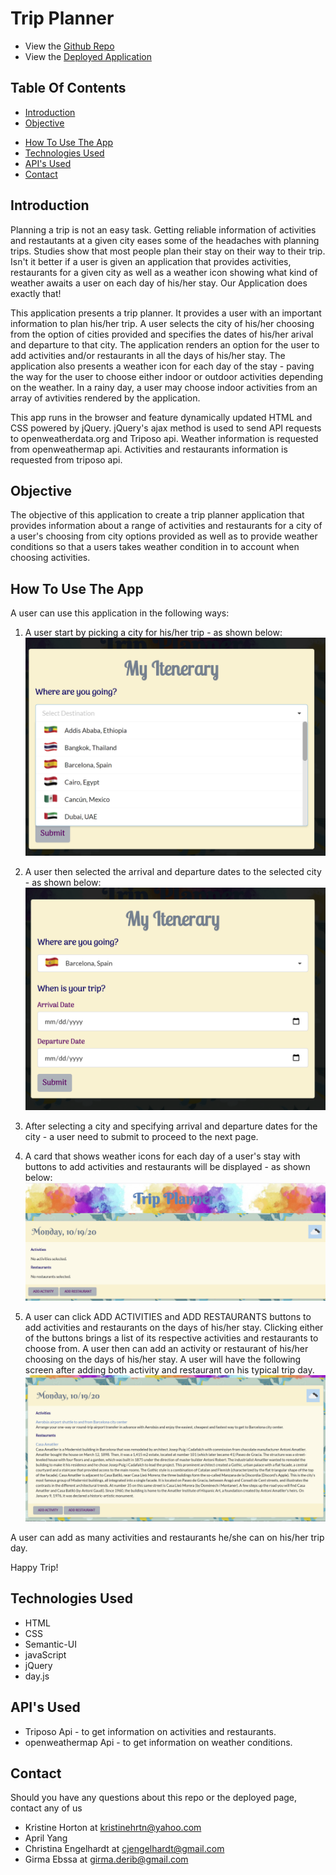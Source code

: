<!-- Flag icons sourced from : https://www.countryflags.com/en/ -->
# Trip Planner
* View the [Github Repo](https://github.com/girmaD/Trip-Planner/tree/main)
* View the [Deployed Application](https://girmad.github.io/Trip-Planner/)
## Table Of Contents
* [Introduction](#Introduction)
* [Objective](#Objective)
<!-- * [Snap shot of the UI](#snap-shot-of-the-UI) -->
* [How To Use The App](#How-To-Use-The-App)
* [Technologies Used](#Technologies-Used)
* [API's Used](#API's-Used)
* [Contact](Contact)

## Introduction
Planning a trip is not an easy task. Getting reliable information of activities and restautants at a given city eases some of the headaches with planning trips. Studies show that most people plan their stay on their way to their trip. Isn't it better if a user is given an application that provides activities, restaurants for a given city as well as a weather icon showing what kind of weather awaits a user on each day of his/her stay. Our Application does exactly that!

This application presents a trip planner. It provides a user with an important information to plan his/her trip. A user selects the city of his/her choosing from the option of cities provided and specifies the dates of his/her arival and departure to that city. The application renders an option for the user to add activities and/or restaurants in all the days of his/her stay. The application also presents a weather icon for each day of the stay - paving the way for the user to choose either indoor or outdoor activities depending on the weather. In a rainy day, a user may choose indoor activities from an array of avtivities rendered by the application.

This app runs in the browser and feature dynamically updated HTML and CSS powered by jQuery. jQuery's ajax method is used to send API requests to openweatherdata.org and Triposo api. Weather information is requested from  openweathermap api. Activities and restaurants information is requested from triposo api.

## Objective

The objective of this application to create a trip planner application that provides information about a range of activities and restaurants for a city of a user's choosing from city options provided as well as to provide weather conditions so that a users takes weather condition in to account when choosing activities.

## How To Use The App

A user can use this application in the following ways:
1. A user start by picking a city for his/her trip - as shown below:
![Alt text](./images/screenShots/cityChoice.png)

2. A user then selected the arrival and departure dates to the selected city - as shown below:
![Alt text](./images/screenShots/datesChoice.png)

3. After selecting a city and specifying arrival and departure dates for the city - a user need to submit to proceed to the next page.

4. A card that shows weather icons for each day of a user's stay with buttons to add activities and restaurants will be displayed - as shown below:
![Alt text](./images/screenShots/datesCard.png)

5. A user can click ADD ACTIVITIES and ADD RESTAURANTS buttons to add activities and restaurants on the days of his/her stay. Clicking either of the buttons brings a list of its respective activities and restaurants to choose from. A user then can add an activity or restaurant of his/her choosing on the days of his/her stay.
A user will have the following screen after adding both activity and restaurant on his typical trip day.
![Alt text](./images/screenShots/actAndResAdded.png)

A user can add as many activities and restaurants he/she can on his/her trip day.

Happy Trip!

## Technologies Used

- HTML
- CSS
- Semantic-UI
- javaScript
- jQuery
- day.js

## API's Used

- Triposo Api - to get information on activities and restaurants.
- openweathermap Api - to get information on weather conditions.

## Contact

Should you have any questions about this repo or the deployed page, contact any of us

- Kristine Horton at [kristinehrtn@yahoo.com](mailto:kristinehrtn@yahoo.com)
- April Yang []() 
- Christina Engelhardt at [cjengelhardt@gmail.com](mailto:cjengelhardt@gmail.com)
- Girma Ebssa at [girma.derib@gmail.com](mailto:girma.derib@gmail.com)


